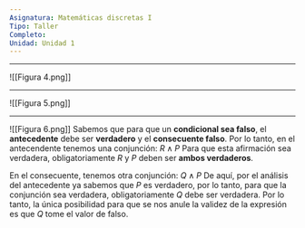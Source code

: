 ```yaml
---
Asignatura: Matemáticas discretas I
Tipo: Taller
Completo: 
Unidad: Unidad 1
---
```

---

![[Figura 4.png]]

---

![[Figura 5.png]]

---

![[Figura 6.png]]
Sabemos que para que un **condicional sea falso**, el **antecedente** debe ser **verdadero** y el **consecuente falso**. 
Por lo tanto, en el antecendente tenemos una conjunción:
$R\land P$
Para que esta afirmación sea verdadera, obligatoriamente $R$ y $P$ deben ser **ambos verdaderos**.

En el consecuente, tenemos otra conjunción:
$Q\land P$
De aquí, por el análisis del antecedente ya sabemos que $P$ es verdadero, por lo tanto, para que la conjunción sea verdadera, obligatoriamente $Q$ debe ser verdadera. Por lo tanto, la única posibilidad para que se nos anule la validez de la expresión es que $Q$ tome el valor de falso. 

